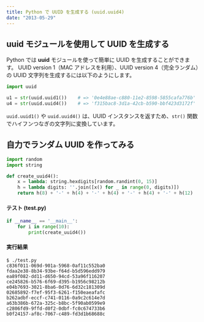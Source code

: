 ```yaml
---
title: Python で UUID を生成する (uuid.uuid4)
date: "2013-05-29"
---
```


uuid モジュールを使用して UUID を生成する
----

Python では **uuid** モジュールを使って簡単に UUID を生成することができます。
UUID version 1（MAC アドレスを利用）、UUID version 4（完全ランダム）の UUID 文字列を生成するには以下のようにします。

```python
import uuid

u1 = str(uuid.uuid1())    # => '0e4e88ae-c880-11e2-8598-5855cafa776b'
u4 = str(uuid.uuid4())    # => 'f315bac8-3d1a-42cb-b590-bbf423d3172f'
```

`uuid.uuid1()` や `uuid.uuid4()` は、UUID インスタンスを返すため、`str()` 関数でハイフンつなぎの文字列に変換しています。


自力でランダム UUID を作ってみる
----

```python
import random
import string

def create_uuid4():
    x = lambda: string.hexdigits[random.randint(0, 15)]
    h = lambda digits: ''.join([x() for _ in range(0, digits)])
    return h(8) + '-' + h(4) + '-' + h(4) + '-' + h(4) + '-' + h(12)
```

#### テスト (test.py)

```python
if __name__ == '__main__':
    for i in range(10):
        print(create_uuid4())
```

#### 実行結果

```
$ ./test.py
c836f011-069d-901a-5968-0af11c552ba0
fdaa2e38-8b34-93be-f64d-b5d596edd979
ea89f082-dd11-d650-94cd-53a96f116207
ce245826-b576-6f69-d395-b1956c98212b
e04b7693-3021-8ba6-0d76-6d32c181309d
02685892-f7ef-95f3-6261-f150eaeafafc
b262adbf-eccf-c741-0116-0a9c2c614e7d
a63b386b-672a-325c-b8bc-5f90ab0599e9
c2806fd9-9ffd-d0f2-0dbf-fc0c674733b6
b0f24157-af8c-7067-c489-fd3d1b68688c
```

